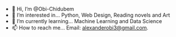 - 👋 Hi, I’m @Obi-Chidubem
- 👀 I’m interested in... Python, Web Design, Reading novels and Art
- 🌱 I’m currently learning... Machine Learning and Data Science
- 📫 How to reach me... Email: alexanderobi3@gmail.com.

<!---
Obi-Chidubem/Obi-Chidubem is a ✨ special ✨ repository because its `README.md` (this file) appears on your GitHub profile.
You can click the Preview link to take a look at your changes.
--->
